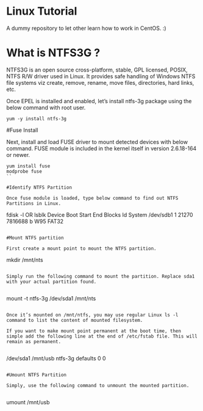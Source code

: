 Linux Tutorial
============
A dummy repository to let other learn how to work in CentOS. :)

What is NTFS3G ?
============

NTFS3G is an open source cross-platform, stable, GPL licensed, POSIX, NTFS R/W driver used in Linux. It provides safe handling of Windows NTFS file systems viz create, remove, rename, move files, directories, hard links, etc.

Once EPEL is installed and enabled, let’s install ntfs-3g package using the below command with root user.

```
yum -y install ntfs-3g
```

#Fuse Install

Next, install and load FUSE driver to mount detected devices with below command. FUSE module is included in the kernel itself in version 2.6.18-164 or newer.

```
yum install fuse
modprobe fuse
``

#Identify NTFS Partition

Once fuse module is loaded, type below command to find out NTFS Partitions in Linux.

```
fdisk -l
OR
lsblk
 Device Boot      Start    End      Blocks   Id  System
/dev/sdb1         1	   21270    7816688   b  W95 FAT32
```

#Mount NTFS partition

First create a mount point to mount the NTFS partition.

```
mkdir /mnt/nts
```

Simply run the following command to mount the partition. Replace sda1 with your actual partition found.


```
mount -t ntfs-3g /dev/sda1 /mnt/nts
```

Once it’s mounted on /mnt/ntfs, you may use regular Linux ls -l command to list the content of mounted filesystem.

If you want to make mount point permanent at the boot time, then simple add the following line at the end of /etc/fstab file. This will remain as permanent.


```
/dev/sda1    /mnt/usb    ntfs-3g        defaults    0    0
```

#Umount NTFS Partition

Simply, use the following command to unmount the mounted partition.


```
umount /mnt/usb
```

